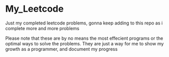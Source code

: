 # My_Leetcode
Just my completed leetcode problems, gonna keep adding to this repo as i complete more and more problems

Please note that these are by no means the most effecient programs or the optimal ways to solve the problems. They are just a way for me to show my growth as a programmer, and document my progress
